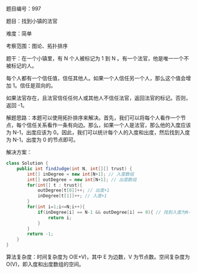 题目编号：997

题目：找到小镇的法官

难度：简单

考察范围：图论、拓扑排序

题干：在一个小镇里，有 N 个人被标记为 1 到 N 。有一个法官，他是唯一一个不被标记的人。

每个人都有一个信任值，信任其他人。如果一个人信任另一个人，那么这个值会增加 1。信任是双向的。

如果法官存在，且法官信任任何人或其他人不信任法官，返回法官的标记。否则，返回 -1。

解题思路：本题可以使用拓扑排序来解决。首先，我们可以将每个人看作一个节点，每个信任关系看作一条有向边。那么，如果一个人是法官，那么他的入度应该为 N-1，出度应该为 0。因此，我们可以统计每个人的入度和出度，然后找到入度为 N-1，出度为 0 的节点即可。

解决方案：

```java
class Solution {
    public int findJudge(int N, int[][] trust) {
        int[] inDegree = new int[N+1]; // 入度数组
        int[] outDegree = new int[N+1]; // 出度数组
        for(int[] t : trust){
            outDegree[t[0]]++; // 出度+1
            inDegree[t[1]]++; // 入度+1
        }
        for(int i=1;i<=N;i++){
            if(inDegree[i] == N-1 && outDegree[i] == 0){ // 找到入度为N-1，出度为0的节点
                return i;
            }
        }
        return -1;
    }
}
```

算法复杂度：时间复杂度为 O(E+V)，其中 E 为边数，V 为节点数。空间复杂度为 O(V)，即入度和出度数组的空间。